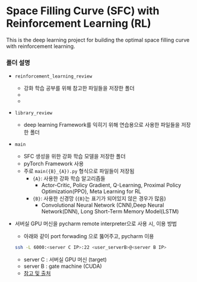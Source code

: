 # Space Filling Curve (SFC) with Reinforcement Learning (RL)

This is the deep learning project for building the optimal space filling curve with reinforcement learning.

### 폴더 설명
* `reinforcement_learning_review` 
    * 강화 학습 공부를 위해 참고한 파일들을 저장한 폴더
    * 
    * 
* `library_review`
    * deep learning Framework를 익히기 위해 연습용으로 사용한 파일들을 저장한 폴더 
* `main`   
    * SFC 생성을 위한 강화 학습 모델을 저장한 폴더
    * pyTorch Framework 사용
    * 주로 `main({B}_{A}).py` 형식으로 파일들이 저장됨
        * `{A}`: 사용한 강화 학습 알고리즘들 
            * Actor-Critic, Policy Gradient, Q-Learning, Proximal Policy Optimization(PPO), Meta Learning for RL
        * `{B}`: 사용한 신경망 (`{B}`는 표기가 되어있지 않은 경우가 많음)
            * Convolutional Neural Network (CNN),Deep Neural Network(DNN), Long Short-Term Memory Model(LSTM)
    
* 서버실 GPU 머신을 pycharm remote interpreter으로 사용 시, 이용 방법 
    * 아래와 같이 port forwading 으로 뚫어주고, pycharm 이용
    ```bash
    ssh -L 6000:<server C IP>:22 <user_serverB>@<server B IP>
    ```
    * server C : 서버실 GPU 머신 (target)
    * server B : gate machine (CUDA)
    * [참고 및 출처](https://stackoverflow.com/questions/37827685/pycharm-configuring-multi-hop-remote-interpreters-via-ssh)
    
